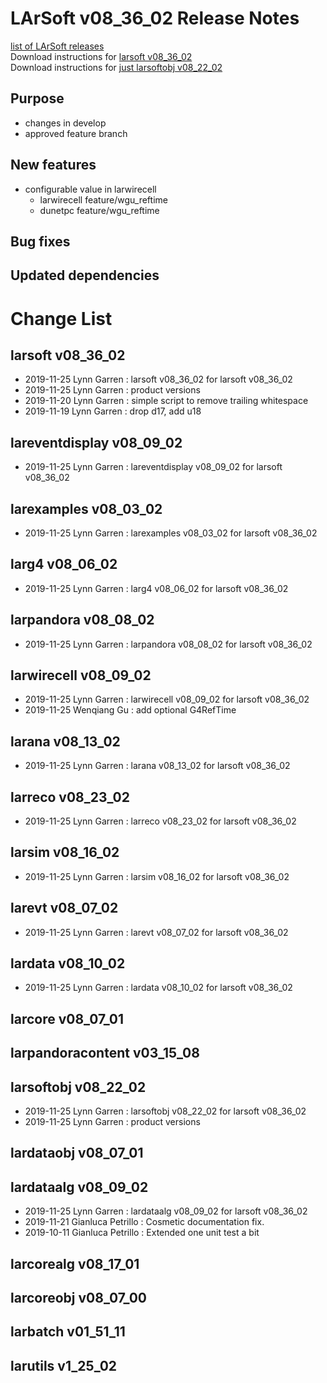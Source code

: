 # LArSoft v08_36_02 Release Notes



[list of LArSoft releases](LArSoft_release_list)  
Download instructions for [larsoft v08_36_02](http://scisoft.fnal.gov/scisoft/bundles/larsoft/v08_36_02/larsoft-v08_36_02.html)  
Download instructions for [just larsoftobj v08_22_02](http://scisoft.fnal.gov/scisoft/bundles/larsoftobj/v08_22_02/larsoftobj-v08_22_02.html)

## Purpose

-   changes in develop
-   approved feature branch

## New features

-   configurable value in larwirecell
    -   larwirecell feature/wgu_reftime
    -   dunetpc feature/wgu_reftime

## Bug fixes

## Updated dependencies

# Change List

## larsoft v08_36_02

-   2019-11-25 Lynn Garren : larsoft v08_36_02 for larsoft v08_36_02
-   2019-11-25 Lynn Garren : product versions
-   2019-11-20 Lynn Garren : simple script to remove trailing whitespace
-   2019-11-19 Lynn Garren : drop d17, add u18

## lareventdisplay v08_09_02

-   2019-11-25 Lynn Garren : lareventdisplay v08_09_02 for larsoft v08_36_02

## larexamples v08_03_02

-   2019-11-25 Lynn Garren : larexamples v08_03_02 for larsoft v08_36_02

## larg4 v08_06_02

-   2019-11-25 Lynn Garren : larg4 v08_06_02 for larsoft v08_36_02

## larpandora v08_08_02

-   2019-11-25 Lynn Garren : larpandora v08_08_02 for larsoft v08_36_02

## larwirecell v08_09_02

-   2019-11-25 Lynn Garren : larwirecell v08_09_02 for larsoft v08_36_02
-   2019-11-25 Wenqiang Gu : add optional G4RefTime

## larana v08_13_02

-   2019-11-25 Lynn Garren : larana v08_13_02 for larsoft v08_36_02

## larreco v08_23_02

-   2019-11-25 Lynn Garren : larreco v08_23_02 for larsoft v08_36_02

## larsim v08_16_02

-   2019-11-25 Lynn Garren : larsim v08_16_02 for larsoft v08_36_02

## larevt v08_07_02

-   2019-11-25 Lynn Garren : larevt v08_07_02 for larsoft v08_36_02

## lardata v08_10_02

-   2019-11-25 Lynn Garren : lardata v08_10_02 for larsoft v08_36_02

## larcore v08_07_01

## larpandoracontent v03_15_08

## larsoftobj v08_22_02

-   2019-11-25 Lynn Garren : larsoftobj v08_22_02 for larsoft v08_36_02
-   2019-11-25 Lynn Garren : product versions

## lardataobj v08_07_01

## lardataalg v08_09_02

-   2019-11-25 Lynn Garren : lardataalg v08_09_02 for larsoft v08_36_02
-   2019-11-21 Gianluca Petrillo : Cosmetic documentation fix.
-   2019-10-11 Gianluca Petrillo : Extended one unit test a bit

## larcorealg v08_17_01

## larcoreobj v08_07_00

## larbatch v01_51_11

## larutils v1_25_02
